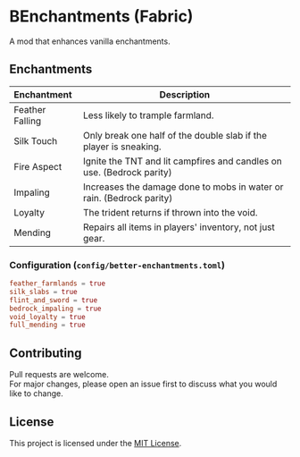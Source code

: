 # BEnchantments (Fabric)

A mod that enhances vanilla enchantments.

## Enchantments

| Enchantment     | Description                                                           |
|:----------------|-----------------------------------------------------------------------|
| Feather Falling | Less likely to trample farmland.                                      |
| Silk Touch      | Only break one half of the double slab if the player is sneaking.     |
| Fire Aspect     | Ignite the TNT and lit campfires and candles on use. (Bedrock parity) |
| Impaling        | Increases the damage done to mobs in water or rain. (Bedrock parity)  |
| Loyalty         | The trident returns if thrown into the void.                          |
| Mending         | Repairs all items in players' inventory, not just gear.               |

### Configuration (`config/better-enchantments.toml`)

```toml
feather_farmlands = true
silk_slabs = true
flint_and_sword = true
bedrock_impaling = true
void_loyalty = true
full_mending = true
```

## Contributing

Pull requests are welcome.  
For major changes, please open an issue first to discuss what you would like to change.

## License

This project is licensed under the [MIT License][license].

[license]: ./LICENSE
